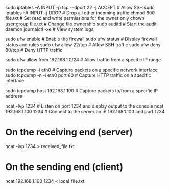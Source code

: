 sudo iptables -A INPUT -p tcp --dport 22 -j ACCEPT  # Allow SSH
sudo iptables -A INPUT -j DROP  # Drop all other incoming traffic
chmod 600 file.txt  # Set read and write permissions for the owner only
chown user:group file.txt  # Change file ownership
sudo auditd  # Start the audit daemon
journalctl -xe  # View system logs

sudo ufw enable               # Enable the firewall
sudo ufw status               # Display firewall status and rules
sudo ufw allow 22/tcp         # Allow SSH traffic
sudo ufw deny 80/tcp          # Deny HTTP traffic

sudo ufw allow from 192.168.1.0/24    # Allow traffic from a specific IP range

sudo tcpdump -i eth0             # Capture packets on a specific network interface
sudo tcpdump -n -i eth0 port 80   # Capture HTTP traffic on a specific interface

sudo tcpdump host 192.168.1.100   # Capture packets to/from a specific IP address

ncat -lvp 1234                    # Listen on port 1234 and display output to the console
ncat 192.168.1.100 1234           # Connect to the server on IP 192.168.1.100 and port 1234

# On the receiving end (server)
ncat -lvp 1234 > received_file.txt

# On the sending end (client)
ncat 192.168.1.100 1234 < local_file.txt

